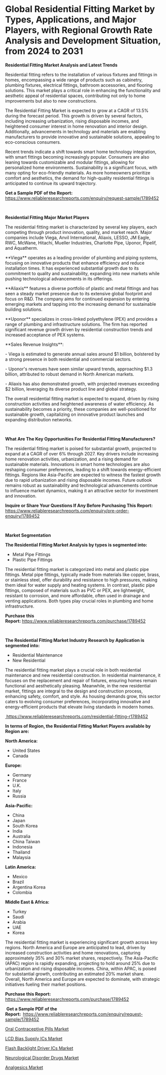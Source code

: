 <p><h1>Global Residential Fitting Market by Types, Applications, and Major Players, with Regional Growth Rate Analysis and Development Situation, from 2024 to 2031</h1></p><p><strong>Residential Fitting Market Analysis and Latest Trends</strong></p>
<p><p>Residential fitting refers to the installation of various fixtures and fittings in homes, encompassing a wide range of products such as cabinetry, plumbing fixtures, electrical fittings, bathroom accessories, and flooring solutions. This market plays a critical role in enhancing the functionality and aesthetic appeal of residential spaces, contributing not only to home improvements but also to new constructions.</p><p>The Residential Fitting Market is expected to grow at a CAGR of 13.5% during the forecast period. This growth is driven by several factors, including increasing urbanization, rising disposable incomes, and heightened consumer interest in home renovation and interior design. Additionally, advancements in technology and materials are enabling manufacturers to provide innovative and sustainable solutions, appealing to eco-conscious consumers.</p><p>Recent trends indicate a shift towards smart home technology integration, with smart fittings becoming increasingly popular. Consumers are also leaning towards customizable and modular fittings, allowing for personalized home environments. Sustainability is a significant focus, with many opting for eco-friendly materials. As more homeowners prioritize comfort and aesthetics, the demand for high-quality residential fittings is anticipated to continue its upward trajectory.</p></p>
<p><strong>Get a Sample PDF of the Report:&nbsp;</strong> <a href="https://www.reliableresearchreports.com/enquiry/request-sample/1789452?utm_campaign=28&utm_medium=2&utm_source=Github&utm_content=ia&utm_term=20122024&utm_id=residential-fitting">https://www.reliableresearchreports.com/enquiry/request-sample/1789452</a></p>
<p>&nbsp;</p>
<p><strong>Residential Fitting Major Market Players</strong></p>
<p><p>The residential fitting market is characterized by several key players, each competing through product innovation, quality, and market reach. Major companies include Viega, Anvil International, Aliaxis, LESSO, JM Eagle, RWC, McWane, Hitachi, Mueller Industries, Charlotte Pipe, Uponor, Pipelif, and Aquatherm.</p><p>**Viega** operates as a leading provider of plumbing and piping systems, focusing on innovative products that enhance efficiency and reduce installation times. It has experienced substantial growth due to its commitment to quality and sustainability, expanding into new markets while pushing technological advancements in its offerings.</p><p>**Aliaxis** features a diverse portfolio of plastic and metal fittings and has seen a steady market presence due to its extensive global footprint and focus on R&D. The company aims for continued expansion by entering emerging markets and tapping into the increasing demand for sustainable building solutions.</p><p>**Uponor** specializes in cross-linked polyethylene (PEX) and provides a range of plumbing and infrastructure solutions. The firm has reported significant revenue growth driven by residential construction trends and increased acceptance of PEX systems.</p><p>**Sales Revenue Insights**: </p><p>- Viega is estimated to generate annual sales around $1 billion, bolstered by a strong presence in both residential and commercial sectors.</p><p>- Uponor's revenues have seen similar upward trends, approaching $1.3 billion, attributed to robust demand in North American markets. </p><p>- Aliaxis has also demonstrated growth, with projected revenues exceeding $2 billion, leveraging its diverse product line and global strategy.</p><p>The overall residential fitting market is expected to expand, driven by rising construction activities and heightened awareness of water efficiency. As sustainability becomes a priority, these companies are well-positioned for sustainable growth, capitalizing on innovative product launches and expanding distribution networks.</p></p>
<p>&nbsp;</p>
<p><strong>What Are The Key Opportunities For Residential Fitting Manufacturers?</strong></p>
<p><p>The residential fitting market is poised for substantial growth, projected to expand at a CAGR of over 6% through 2027. Key drivers include increasing home renovation activities, urbanization, and a rising demand for sustainable materials. Innovations in smart home technologies are also reshaping consumer preferences, leading to a shift towards energy-efficient fittings. Regions like Asia-Pacific are expected to witness the fastest growth due to rapid urbanization and rising disposable incomes. Future outlook remains robust as sustainability and technological advancements continue to influence market dynamics, making it an attractive sector for investment and innovation.</p></p>
<p><strong>Inquire or Share Your Questions If Any Before Purchasing This Report:</strong> <a href="https://www.reliableresearchreports.com/enquiry/pre-order-enquiry/1789452?utm_campaign=28&utm_medium=2&utm_source=Github&utm_content=ia&utm_term=20122024&utm_id=residential-fitting">https://www.reliableresearchreports.com/enquiry/pre-order-enquiry/1789452</a></p>
<p>&nbsp;</p>
<p><strong>Market Segmentation</strong></p>
<p><strong>The Residential Fitting Market Analysis by types is segmented into:</strong></p>
<p><ul><li>Metal Pipe Fittings</li><li>Plastic Pipe Fittings</li></ul></p>
<p><p>The residential fitting market is categorized into metal and plastic pipe fittings. Metal pipe fittings, typically made from materials like copper, brass, or stainless steel, offer durability and resistance to high pressures, making them ideal for water supply and heating systems. In contrast, plastic pipe fittings, composed of materials such as PVC or PEX, are lightweight, resistant to corrosion, and more affordable, often used in drainage and venting applications. Both types play crucial roles in plumbing and home infrastructure.</p></p>
<p><strong>Purchase this Report:&nbsp;</strong><a href="https://www.reliableresearchreports.com/purchase/1789452?utm_campaign=28&utm_medium=2&utm_source=Github&utm_content=ia&utm_term=20122024&utm_id=residential-fitting">https://www.reliableresearchreports.com/purchase/1789452</a></p>
<p>&nbsp;</p>
<p><strong>The Residential Fitting Market Industry Research by Application is segmented into:</strong></p>
<p><ul><li>Residential Maintenance</li><li>New Residential</li></ul></p>
<p><p>The residential fitting market plays a crucial role in both residential maintenance and new residential construction. In residential maintenance, it focuses on the replacement and repair of fixtures, ensuring homes remain functional and aesthetically pleasing. Meanwhile, in the new residential market, fittings are integral to the design and construction process, enhancing safety, comfort, and style. As housing demands grow, this sector caters to evolving consumer preferences, incorporating innovative and energy-efficient products that elevate living standards in modern homes.</p></p>
<p><a href="https://www.reliableresearchreports.com/residential-fitting-r1789452?utm_campaign=28&utm_medium=2&utm_source=Github&utm_content=ia&utm_term=20122024&utm_id=residential-fitting">&nbsp;https://www.reliableresearchreports.com/residential-fitting-r1789452</a></p>
<p><strong>In terms of Region, the Residential Fitting Market Players available by Region are:</strong></p>
<p>
    <p> <strong> North America: </strong>
        <ul>
            <li>United States</li>
            <li>Canada</li>
        </ul>
        </p> 
    <p> <strong> Europe: </strong>
        <ul>
            <li>Germany</li>
            <li>France</li>
            <li>U.K.</li>
            <li>Italy</li>
            <li>Russia</li>
        </ul>
        </p> 
    <p> <strong> Asia-Pacific: </strong>
        <ul>
            <li>China</li>
            <li>Japan</li>
            <li>South Korea</li>
            <li>India</li>
            <li>Australia</li>
            <li>China Taiwan</li>
            <li>Indonesia</li>
            <li>Thailand</li>
            <li>Malaysia</li>
        </ul>
        </p> 
    <p> <strong> Latin America: </strong>
        <ul>
            <li>Mexico</li>
            <li>Brazil</li>
            <li>Argentina Korea</li>
            <li>Colombia</li>
        </ul>
        </p> 
    <p> <strong> Middle East & Africa: </strong>
        <ul>
            <li>Turkey</li>
            <li>Saudi</li>
            <li>Arabia</li>
            <li>UAE</li>
            <li>Korea</li>
        </ul>
    </p>
    </p>
<p><p>The residential fitting market is experiencing significant growth across key regions. North America and Europe are anticipated to lead, driven by increased construction activities and home renovations, capturing approximately 35% and 30% market shares, respectively. The Asia-Pacific (APAC) region is rapidly expanding, projecting to hold around 25% due to urbanization and rising disposable incomes. China, within APAC, is poised for substantial growth, contributing an estimated 20% market share. Overall, North America and Europe are expected to dominate, with strategic initiatives fueling their market positions.</p></p>
<p><strong>Purchase this Report: </strong><a href="https://www.reliableresearchreports.com/purchase/1789452?utm_campaign=28&utm_medium=2&utm_source=Github&utm_content=ia&utm_term=20122024&utm_id=residential-fitting">https://www.reliableresearchreports.com/purchase/1789452</a></p>
<p>&nbsp;<strong>Get a Sample PDF of the Report:&nbsp;&nbsp;</strong><a href="https://www.reliableresearchreports.com/enquiry/request-sample/1789452?utm_campaign=28&utm_medium=2&utm_source=Github&utm_content=ia&utm_term=20122024&utm_id=residential-fitting">https://www.reliableresearchreports.com/enquiry/request-sample/1789452</a></p>
<p><strong></strong></p>
<p><p><a href="https://www.linkedin.com/pulse/oral-contraceptive-pills-market-trends-prediction-ofthe-sv2ee?utm_campaign=28&utm_medium=2&utm_source=Github&utm_content=ia&utm_term=20122024&utm_id=residential-fitting">Oral Contraceptive Pills Market</a></p><p><a href="https://github.com/BellAuer/Market-Research-Report-List-1/blob/main/lcd-bias-supply-ics-market.md?utm_campaign=28&utm_medium=2&utm_source=Github&utm_content=ia&utm_term=20122024&utm_id=residential-fitting">LCD Bias Supply ICs Market</a></p><p><a href="https://github.com/SamiaChowdhury801/Market-Research-Report-List-1/blob/main/flash-backlight-driver-ics-market.md?utm_campaign=28&utm_medium=2&utm_source=Github&utm_content=ia&utm_term=20122024&utm_id=residential-fitting">Flash Backlight Driver ICs Market</a></p><p><a href="https://www.linkedin.com/pulse/in-depth-neurological-disorder-drugs-market-report-size-ef17e?utm_campaign=28&utm_medium=2&utm_source=Github&utm_content=ia&utm_term=20122024&utm_id=residential-fitting">Neurological Disorder Drugs Market</a></p><p><a href="https://www.linkedin.com/pulse/projected-analgesics-market-growth-137-cagr-from-2024-2031-093be?utm_campaign=28&utm_medium=2&utm_source=Github&utm_content=ia&utm_term=20122024&utm_id=residential-fitting">Analgesics Market</a></p></p>